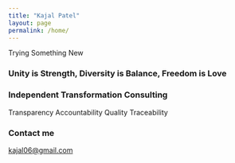 ```yaml
---
title: "Kajal Patel"
layout: page
permalink: /home/
---
```


Trying Something New

### Unity is Strength, Diversity is Balance, Freedom is Love

### Independent Transformation Consulting

Transparency
Accountability
Quality
Traceability

### Contact me

[kajal06@gmail.com](mailto:kajal06@gmail.com)